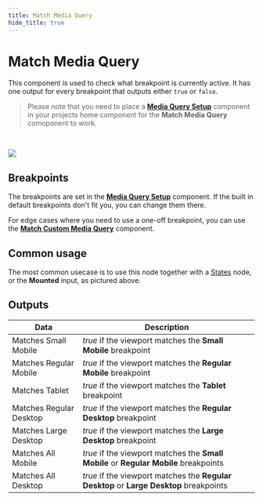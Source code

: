 ```yaml
---
title: Match Media Query
hide_title: true
---
```


# Match Media Query

This component is used to check what breakpoint is currently active. It has one output for every breakpoint that outputs either `true` or `false`.

> Please note that you need to place a **[Media Query Setup](/library/prefabs/media-query/components/media-query-setup)** component in your projects home component for the **Match Media Query** comoponent to work.

<br/>

<div className="ndl-image-with-background xl">

![](/library/prefabs/media-query/media-query.png)

</div>

## Breakpoints

The breakpoints are set in the **[Media Query Setup](/library/prefabs/media-query/components/media-query-setup)** component. If the built in default breakpoints don't fit you, you can change them there.

For edge cases where you need to use a one-off breakpoint, you can use the **[Match Custom Media Query](/library/prefabs/media-query/components/match-custom-media-query)** component.

## Common usage

The most common usecase is to use this node together with a [States](/nodes/utilities/logic/states) node, or the **Mounted** input, as pictured above.

## Outputs

| Data                                                      | Description                                                                             |
| --------------------------------------------------------- | --------------------------------------------------------------------------------------- |
| <span className="ndl-data">Matches Small Mobile</span>    | _true_ if the viewport matches the **Small Mobile** breakpoint                          |
| <span className="ndl-data">Matches Regular Mobile</span>  | _true_ if the viewport matches the **Regular Mobile** breakpoint                        |
| <span className="ndl-data">Matches Tablet</span>          | _true_ if the viewport matches the **Tablet** breakpoint                                |
| <span className="ndl-data">Matches Regular Desktop</span> | _true_ if the viewport matches the **Regular Desktop** breakpoint                       |
| <span className="ndl-data">Matches Large Desktop</span>   | _true_ if the viewport matches the **Large Desktop** breakpoint                         |
| <span className="ndl-data">Matches All Mobile</span>      | _true_ if the viewport matches the **Small Mobile** or **Regular Mobile** breakpoints   |
| <span className="ndl-data">Matches All Desktop</span>     | _true_ if the viewport matches the **Regular Desktop** or **Large Desktop** breakpoints |
